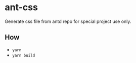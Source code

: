 # ant-css

Generate css file from antd repo for special project use only.

## How

- `yarn`
- `yarn build`
